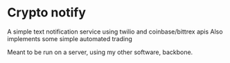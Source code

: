 # Crypto notify

A simple text notification service using twilio and coinbase/bittrex apis
Also implements some simple automated trading

Meant to be run on a server, using my other software, backbone.
